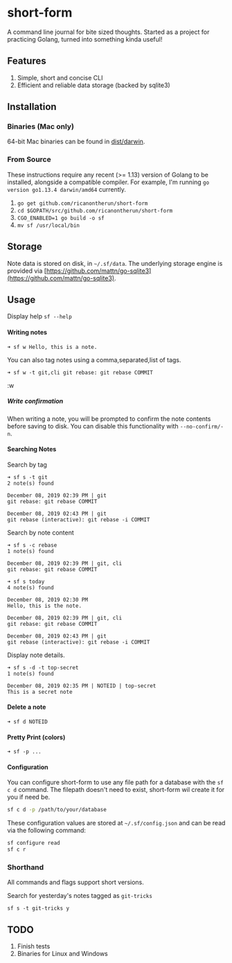 # short-form

A command line journal for bite sized thoughts. Started as a project for practicing Golang, turned into something kinda useful!

## Features

1. Simple, short and concise CLI
2. Efficient and reliable data storage (backed by sqlite3)

## Installation

### Binaries (Mac only)
64-bit Mac binaries can be found in [dist/darwin](dist/darwin).

### From Source
These instructions require any recent (>= 1.13) version of Golang to be installed, alongside a compatible compiler. For example, I'm running `go version go1.13.4 darwin/amd64` currently.

1. `go get github.com/ricanontherun/short-form`
2. `cd $GOPATH/src/github.com/ricanontherun/short-form`
3. `CGO_ENABLED=1 go build -o sf`
3. `mv sf /usr/local/bin`

## Storage
Note data is stored on disk, in `~/.sf/data`. The underlying storage engine is provided via [https://github.com/mattn/go-sqlite3](https://github.com/mattn/go-sqlite3).

## Usage

Display help
`sf --help`
#### Writing notes
```
➜ sf w Hello, this is a note.
```

You can also tag notes using a comma,separated,list of tags.
```
➜ sf w -t git,cli git rebase: git rebase COMMIT
```

:w

##### Write confirmation

When writing a note, you will be prompted to confirm the note contents before saving to disk. You can
disable this functionality with `--no-confirm/-n`.

#### Searching Notes

Search by tag
```
➜ sf s -t git
2 note(s) found

December 08, 2019 02:39 PM | git
git rebase: git rebase COMMIT

December 08, 2019 02:43 PM | git
git rebase (interactive): git rebase -i COMMIT
```

Search by note content
```
➜ sf s -c rebase
1 note(s) found

December 08, 2019 02:39 PM | git, cli
git rebase: git rebase COMMIT
```

```
➜ sf s today
4 note(s) found

December 08, 2019 02:30 PM
Hello, this is the note.

December 08, 2019 02:39 PM | git, cli
git rebase: git rebase COMMIT

December 08, 2019 02:43 PM | git
git rebase (interactive): git rebase -i COMMIT
```

Display note details.
```
➜ sf s -d -t top-secret 
1 note(s) found

December 08, 2019 02:35 PM | NOTEID | top-secret
This is a secret note
```

#### Delete a note
```
➜ sf d NOTEID
```

#### Pretty Print (colors)

```
➜ sf -p ...
```

#### Configuration
You can configure short-form to use any file path for a database
with the `sf c d` command. The filepath doesn't need to exist, short-form
wil create it for you if need be.

```bash
sf c d -p /path/to/your/database
```

These configuration values are stored at `~/.sf/config.json` and can be read via the following command:

```bash
sf configure read
sf c r
```

### Shorthand
All commands and flags support short versions.

Search for yesterday's notes tagged as `git-tricks`
```
sf s -t git-tricks y
```

## TODO

1. Finish tests
2. Binaries for Linux and Windows
